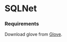 # SQLNet
### Requirements
Download glove from [Glove](https://nlp.stanford.edu/data/wordvecs/glove.42B.300d.zip).